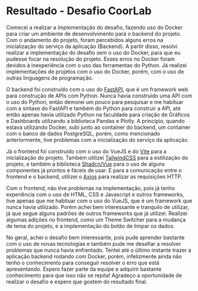 # Resultado - Desafio CoorLab

Comecei a realizar a implementação do desafio, fazendo uso do Docker para criar um ambiente de desenvolvimento para o backend do projeto. Com o andamento do projeto, foram percebidos alguns erros na inicialização do serviço da aplicação (Backend). A partir disso, resolvi realizar a implementação do desafio sem o uso do Docker, para que eu pudesse focar na resolução do projeto. Esses erros no Docker foram devidos à inexperiência com o uso das ferramentas do Python. Já realizei implementações de projetos com o uso do Docker, porém, com o uso de outras linguagens de programação.

O backend foi construído com o uso do [FastAPI](https://fastapi.tiangolo.com/), que é um framework web para construção de APIs com Python. Nunca havia construído uma API com o uso do Python, então demorei um pouco para pesquisar e me habituar com a sintaxe do FastAPI e também do Python para construir a API, até então apenas havia utilizado Python na faculdade para criação de Gráficos e Dashboards utilizando a biblioteca Pandas e Plotly. A princípio, quando estava utilizando Docker, subi junto ao container do backend, um container com o banco de dados PostgreSQL, porém, como mencionado anteriormente, tive problemas com a inicialização do serviço da aplicação.

Já o frontend foi construído com o uso do VueJS e do [Vite](https://vitejs.dev/) para a inicialização do projeto. Também utilizei [TailwindCSS](https://tailwindcss.com/) para a estilização do projeto, e também a biblioteca [Shadcn/Vue](https://www.shadcn-vue.com/) para o uso de alguns componentes já prontos e fáceis de usar. E para a comunicação entre o frontend e o backend, utilizei o [Axios](https://axios-http.com/) para realizar as requisições HTTP.

Com o frontend, não tive problemas na implementação, pois já tenho experiência com o uso de HTML, CSS e Javascript e outros frameworks, tive apenas que me habituar com o uso do VueJS, que é um framework que nunca havia utilizado. Porém achei bem interessante e tranquilo de utilizar, já que segue alguns padrões de outros frameworks que já utilizei. Realizei algumas adições no frontend, como um Theme Switcher para a mudança de tema do projeto, e a implementação do botão de limpar os dados.

No geral, achei o desafio bem interessante, pois pude aprender bastante com o uso de novas tecnologias e também pude me desafiar a resolver problemas que nunca havia enfrentado. Tentei até o último instante trazer a aplicação backend rodando com Docker, porém, infelizmente ainda não tenho o conhecimento para conseguir resolver o erro que está apresentando. Espero fazer parte da equipe e adquirir bastante conhecimento para que isso não se repita! Agradeço a oportunidade de realizar o desafio e espero que gostem do resultado final.